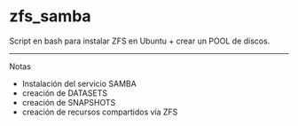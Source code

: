 # zfs_samba

Script en bash para instalar ZFS en Ubuntu + crear un POOL de discos.

---
Notas

- Instalación del servicio SAMBA 
- creación de DATASETS
- creación de SNAPSHOTS
- creación de recursos compartidos vía ZFS
